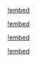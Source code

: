 
[!embed](./../shared/getting-started-project.md)

[!embed](./../shared/getting-started-infrastructure.md)

[!embed](./../shared/getting-started-deployment.md)

[!embed](./../app-nextjs/getting-started-development.md)
